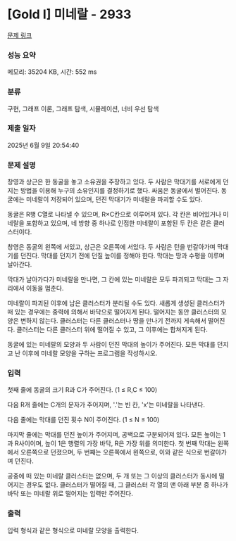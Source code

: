 # [Gold I] 미네랄 - 2933 

[문제 링크](https://www.acmicpc.net/problem/2933) 

### 성능 요약

메모리: 35204 KB, 시간: 552 ms

### 분류

구현, 그래프 이론, 그래프 탐색, 시뮬레이션, 너비 우선 탐색

### 제출 일자

2025년 6월 9일 20:54:40

### 문제 설명

<p>창영과 상근은 한 동굴을 놓고 소유권을 주장하고 있다. 두 사람은 막대기를 서로에게 던지는 방법을 이용해 누구의 소유인지를 결정하기로 했다. 싸움은 동굴에서 벌어진다. 동굴에는 미네랄이 저장되어 있으며, 던진 막대기가 미네랄을 파괴할 수도 있다.</p>

<p>동굴은 R행 C열로 나타낼 수 있으며, R×C칸으로 이루어져 있다. 각 칸은 비어있거나 미네랄을 포함하고 있으며, 네 방향 중 하나로 인접한 미네랄이 포함된 두 칸은 같은 클러스터이다.</p>

<p>창영은 동굴의 왼쪽에 서있고, 상근은 오른쪽에 서있다. 두 사람은 턴을 번갈아가며 막대기를 던진다. 막대를 던지기 전에 던질 높이를 정해야 한다. 막대는 땅과 수평을 이루며 날아간다.</p>

<p>막대가 날아가다가 미네랄을 만나면, 그 칸에 있는 미네랄은 모두 파괴되고 막대는 그 자리에서 이동을 멈춘다.</p>

<p>미네랄이 파괴된 이후에 남은 클러스터가 분리될 수도 있다. 새롭게 생성된 클러스터가 떠 있는 경우에는 중력에 의해서 바닥으로 떨어지게 된다. 떨어지는 동안 클러스터의 모양은 변하지 않는다. 클러스터는 다른 클러스터나 땅을 만나기 전까지 게속해서 떨어진다. 클러스터는 다른 클러스터 위에 떨어질 수 있고, 그 이후에는 합쳐지게 된다.</p>

<p>동굴에 있는 미네랄의 모양과 두 사람이 던진 막대의 높이가 주어진다. 모든 막대를 던지고 난 이후에 미네랄 모양을 구하는 프로그램을 작성하시오.</p>

### 입력 

 <p>첫째 줄에 동굴의 크기 R과 C가 주어진다. (1 ≤ R,C ≤ 100)</p>

<p>다음 R개 줄에는 C개의 문자가 주어지며, '.'는 빈 칸, 'x'는 미네랄을 나타낸다.</p>

<p>다음 줄에는 막대를 던진 횟수 N이 주어진다. (1 ≤ N ≤ 100)</p>

<p>마지막 줄에는 막대를 던진 높이가 주어지며, 공백으로 구분되어져 있다. 모든 높이는 1과 R사이이며, 높이 1은 행렬의 가장 바닥, R은 가장 위를 의미한다. 첫 번째 막대는 왼쪽에서 오른쪽으로 던졌으며, 두 번째는 오른쪽에서 왼쪽으로, 이와 같은 식으로 번갈아가며 던진다.</p>

<p>공중에 떠 있는 미네랄 클러스터는 없으며, 두 개 또는 그 이상의 클러스터가 동시에 떨어지는 경우도 없다. 클러스터가 떨어질 때, 그 클러스터 각 열의 맨 아래 부분 중 하나가 바닥 또는 미네랄 위로 떨어지는 입력만 주어진다.</p>

### 출력 

 <p>입력 형식과 같은 형식으로 미네랄 모양을 출력한다.</p>

